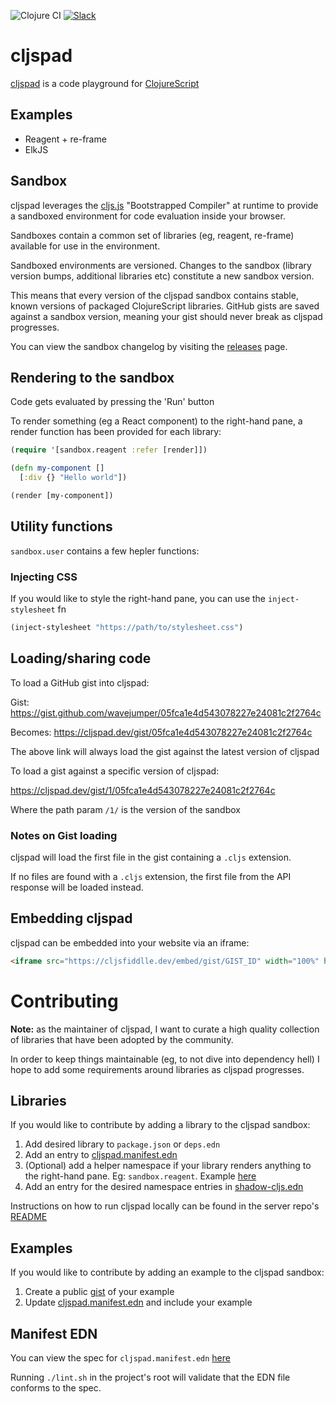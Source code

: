 ![Clojure CI](https://github.com/cljsfiddle/cljsfiddle/workflows/Clojure%20CI/badge.svg?branch=master)
[![Slack](https://img.shields.io/badge/Clojurians-cljspad-lightgrey)](https://clojurians.slack.com/messages/C01B1JQALKZ/)

# cljspad

[cljspad](https://cljspad.dev) is a code playground for [ClojureScript](https://clojurescript.org/)

## Examples

* Reagent + re-frame
* ElkJS

## Sandbox

cljspad leverages the [cljs.js](http://cljs.github.io/api/cljs.js/) "Bootstrapped Compiler" at runtime to provide a sandboxed environment for code evaluation inside your browser.

Sandboxes contain a common set of libraries (eg, reagent, re-frame) available for use in the environment.

Sandboxed environments are versioned. Changes to the sandbox (library version bumps, additional libraries etc) constitute a new sandbox version.

This means that every version of the cljspad sandbox contains stable, known versions of packaged ClojureScript libraries. GitHub gists are saved against a sandbox version, meaning your gist should never break as cljspad progresses.

You can view the sandbox changelog by visiting the [releases](https://github.com/cljspad/cljspad/releases) page.

## Rendering to the sandbox

Code gets evaluated by pressing the 'Run' button

To render something (eg a React component) to the right-hand pane, a render function has been provided for each library:

```clojure
(require '[sandbox.reagent :refer [render]])

(defn my-component []
  [:div {} "Hello world"])

(render [my-component])
```

## Utility functions

`sandbox.user` contains a few hepler functions:

### Injecting CSS

If you would like to style the right-hand pane, you can use the `inject-stylesheet` fn

```clojure 
(inject-stylesheet "https://path/to/stylesheet.css")
```

## Loading/sharing code

To load a GitHub gist into cljspad:

Gist: https://gist.github.com/wavejumper/05fca1e4d543078227e24081c2f2764c

Becomes: https://cljspad.dev/gist/05fca1e4d543078227e24081c2f2764c

The above link will always load the gist against the latest version of cljspad

To load a gist against a specific version of cljspad:

https://cljspad.dev/gist/1/05fca1e4d543078227e24081c2f2764c

Where the path param `/1/` is the version of the sandbox

### Notes on Gist loading

cljspad will load the first file in the gist containing a `.cljs` extension. 

If no files are found with a `.cljs` extension, the first file from the API response will be loaded instead.

## Embedding cljspad

cljspad can be embedded into your website via an iframe:

```html
<iframe src="https://cljsfiddlle.dev/embed/gist/GIST_ID" width="100%" height="400px" style="border:1px solid #ccc;"></iframe>
```

# Contributing

**Note:** as the maintainer of cljspad, I want to curate a high quality collection of libraries that have been adopted by the community. 

In order to keep things maintainable (eg, to not dive into dependency hell) I hope to add some requirements around libraries as cljspad progresses.

## Libraries

If you would like to contribute by adding a library to the cljspad sandbox:

1) Add desired library to `package.json` or `deps.edn`
2) Add an entry to [cljspad.manifest.edn](https://github.com/cljspad/cljspad/blob/master/resources/public/cljspad.manifest.edn)
3) (Optional) add a helper namespace if your library renders anything to the right-hand pane. Eg: `sandbox.reagent`. Example [here](https://github.com/cljspad/cljspad/blob/master/src/sandbox/reagent.cljs)
4) Add an entry for the desired namespace entries in [shadow-cljs.edn](https://github.com/cljspad/cljspad/blob/master/shadow-cljs.edn)

Instructions on how to run cljspad locally can be found in the server repo's [README](https://github.com/cljspad/server)

## Examples

If you would like to contribute by adding an example to the cljspad sandbox:

1) Create a public [gist](https://gist.github.com/) of your example
2) Update [cljspad.manifest.edn](https://github.com/cljspad/cljspad/blob/master/resources/public/cljspad.manifest.edn) and include your example

## Manifest EDN

You can view the spec for `cljspad.manifest.edn` [here](https://github.com/cljspad/cljspad/blob/master/src/cljspad/manifest.cljc)

Running `./lint.sh` in the project's root will validate that the EDN file conforms to the spec.

